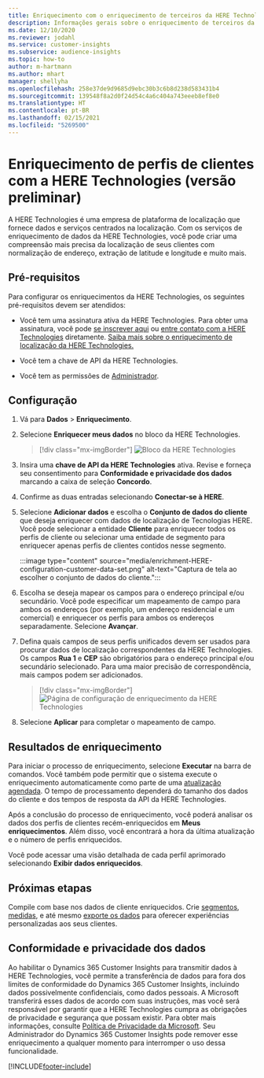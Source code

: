 ```yaml
---
title: Enriquecimento com o enriquecimento de terceiros da HERE Technologies
description: Informações gerais sobre o enriquecimento de terceiros da HERE Technologies.
ms.date: 12/10/2020
ms.reviewer: jodahl
ms.service: customer-insights
ms.subservice: audience-insights
ms.topic: how-to
author: m-hartmann
ms.author: mhart
manager: shellyha
ms.openlocfilehash: 258e37de9d9685d9ebc30b3c6b8d238d583431b4
ms.sourcegitcommit: 139548f8a2d0f24d54c4a6c404a743eeeb8ef8e0
ms.translationtype: HT
ms.contentlocale: pt-BR
ms.lasthandoff: 02/15/2021
ms.locfileid: "5269500"
---
```

# <a name="enrichment-of-customer-profiles-with-here-technologies-preview"></a>Enriquecimento de perfis de clientes com a HERE Technologies (versão preliminar)

A HERE Technologies é uma empresa de plataforma de localização que fornece dados e serviços centrados na localização. Com os serviços de enriquecimento de dados da HERE Technologies, você pode criar uma compreensão mais precisa da localização de seus clientes com normalização de endereço, extração de latitude e longitude e muito mais.

## <a name="prerequisites"></a>Pré-requisitos

Para configurar os enriquecimentos da HERE Technologies, os seguintes pré-requisitos devem ser atendidos:

- Você tem uma assinatura ativa da HERE Technologies. Para obter uma assinatura, você pode [se inscrever aqui](https://developer.here.com/sign-up?utm_medium=referral&utm_source=Microsoft-Dynamics-CI&create=Freemium-Basic) ou [entre contato com a HERE Technologies](https://developer.here.com/help?utm_medium=referral&utm_source=Microsoft-Dynamics-CI#how-can-we-help-you) diretamente. [Saiba mais sobre o enriquecimento de localização da HERE Technologies.](https://developer.here.com/location-enrichment?cid=Dev-MicrosoftDynamics-DB-0-Dev-&utm_source=MicrosoftDynamics&utm_medium=referral&utm_campaign=Online_Dev_ReferralMicrosoft)

- Você tem a chave de API da HERE Technologies.

- Você tem as permissões de [Administrador](permissions.md#administrator).

## <a name="configuration"></a>Configuração

1. Vá para **Dados** > **Enriquecimento**.

1. Selecione **Enriquecer meus dados** no bloco da HERE Technologies.

   > [!div class="mx-imgBorder"]
   > ![Bloco da HERE Technologies](media/HERE-tile.png "Bloco da HERE Technologies")

1. Insira uma **chave de API da HERE Technologies** ativa. Revise e forneça seu consentimento para **Conformidade e privacidade dos dados** marcando a caixa de seleção **Concordo**. 

1. Confirme as duas entradas selecionando **Conectar-se à HERE**.

1.  Selecione **Adicionar dados** e escolha o **Conjunto de dados do cliente** que deseja enriquecer com dados de localização de Tecnologias HERE. Você pode selecionar a entidade **Cliente** para enriquecer todos os perfis de cliente ou selecionar uma entidade de segmento para enriquecer apenas perfis de clientes contidos nesse segmento.

    :::image type="content" source="media/enrichment-HERE-configuration-customer-data-set.png" alt-text="Captura de tela ao escolher o conjunto de dados do cliente.":::

1. Escolha se deseja mapear os campos para o endereço principal e/ou secundário. Você pode especificar um mapeamento de campo para ambos os endereços (por exemplo, um endereço residencial e um comercial) e enriquecer os perfis para ambos os endereços separadamente. Selecione **Avançar**.

1. Defina quais campos de seus perfis unificados devem ser usados para procurar dados de localização correspondentes da HERE Technologies. Os campos **Rua 1** e **CEP** são obrigatórios para o endereço principal e/ou secundário selecionado. Para uma maior precisão de correspondência, mais campos podem ser adicionados.

   > [!div class="mx-imgBorder"]
   > ![Página de configuração de enriquecimento da HERE Technologies](media/enrichment-HERE-configuration.png "Página de configuração de enriquecimento da HERE Technologies")

1. Selecione **Aplicar** para completar o mapeamento de campo.

## <a name="enrichment-results"></a>Resultados de enriquecimento

Para iniciar o processo de enriquecimento, selecione **Executar** na barra de comandos. Você também pode permitir que o sistema execute o enriquecimento automaticamente como parte de uma [atualização agendada](system.md#schedule-tab). O tempo de processamento dependerá do tamanho dos dados do cliente e dos tempos de resposta da API da HERE Technologies.

Após a conclusão do processo de enriquecimento, você poderá analisar os dados dos perfis de clientes recém-enriquecidos em **Meus enriquecimentos**. Além disso, você encontrará a hora da última atualização e o número de perfis enriquecidos.

Você pode acessar uma visão detalhada de cada perfil aprimorado selecionando **Exibir dados enriquecidos**.

## <a name="next-steps"></a>Próximas etapas

Compile com base nos dados de cliente enriquecidos. Crie [segmentos](segments.md), [medidas](measures.md), e até mesmo [exporte os dados](export-destinations.md) para oferecer experiências personalizadas aos seus clientes.

## <a name="data-privacy-and-compliance"></a>Conformidade e privacidade dos dados

Ao habilitar o Dynamics 365 Customer Insights para transmitir dados à HERE Technologies, você permite a transferência de dados para fora dos limites de conformidade do Dynamics 365 Customer Insights, incluindo dados possivelmente confidenciais, como dados pessoais. A Microsoft transferirá esses dados de acordo com suas instruções, mas você será responsável por garantir que a HERE Technologies cumpra as obrigações de privacidade e segurança que possam existir. Para obter mais informações, consulte [Política de Privacidade da Microsoft](https://go.microsoft.com/fwlink/?linkid=396732).
Seu Administrador do Dynamics 365 Customer Insights pode remover esse enriquecimento a qualquer momento para interromper o uso dessa funcionalidade.


[!INCLUDE[footer-include](../includes/footer-banner.md)]